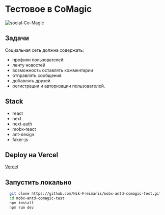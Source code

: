 # Тестовое в CoMagic

![social-Co-Magic](https://i.ibb.co/Jc9vYpJ/social-Co-Magic.png)

## Задачи

Социальная сеть должна содержать: 
- профили пользователей
- ленту новостей
- возможность оставлять комментарии
- отправлять сообщения
- добавлять друзей.
- регистрации и авторизации пользователей.

## Stack

- react
- next
- next-auth
- mobx-react
- ant-design
- faker-js


## Deploy на Vercel 

[Vercel](https://mobx-antd-comagic-test.vercel.app/)

## Запустить локально

```sh
  git clone https://github.com/Nik-Freimanis/mobx-antd-comagic-test.git
  cd mobx-antd-comagic-test
  npm install
  npm run dev
```
